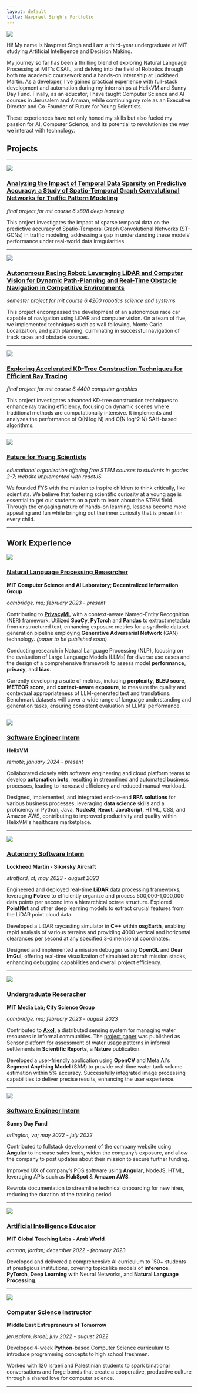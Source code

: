 ```yaml
---
layout: default
title: Navpreet Singh's Portfolio
---
```


<img class="profile-picture" src="profile_pic.jpeg">

Hi! My name is Navpreet Singh and I am a third-year undergraduate at MIT studying Artificial Intelligence and Decision Making. 

My journey so far has been a thrilling blend of exploring Natural Language Processing at MIT's CSAIL, and delving into the field of Robotics through both my academic coursework and a hands-on internship at Lockheed Martin. As a developer, I've gained practical experience with full-stack development and automation during my internships at HelixVM and Sunny Day Fund. Finally, as an educator, I have taught Computer Science and AI courses in Jerusalem and Amman, while continuing my role as an Executive Director and Co-Founder of Future for Young Scientists.

These experiences have not only honed my skills but also fueled my passion for AI, Computer Science, and its potential to revolutionize the way we interact with technology.


## Projects 
---

<a href="./projects/stgcn_exploration_project/stgcn_exploration_project">
    <img class="description-photo" src="./projects/stgcn_exploration_project/metrla.png"/>
</a>

### [Analyzing the Impact of Temporal Data Sparsity on Predictive Accuracy: a Study of Spatio-Temporal Graph Convolutional Networks for Traffic Pattern Modeling](./projects/stgcn_exploration_project/stgcn_exploration_project)

*final project for mit course 6.s898 deep learning*

This project investigates the impact of sparse temporal data on the predictive accuracy of Spatio-Temporal Graph Convolutional Networks (ST-GCNs) in traffic modeling, addressing a gap in understanding these models' performance under real-world data irregularities.

---

<a href="./projects/rss/rss"><img class="description-photo" src="./projects/rss/square-racecar.png"/></a>

### [Autonomous Racing Robot: Leveraging LiDAR and Computer Vision for Dynamic Path-Planning and Real-Time Obstacle Navigation in Competitive Environments](./projects/rss/rss)

*semester project for mit course 6.4200 robotics science and systems*

This project encompassed the development of an autonomous race car capable of navigation using LiDAR and computer vision. On a team of five, we implemented techniques such as wall following, Monte Carlo Localization, and path planning, culminating in successful navigation of track races and obstacle courses.

---
<a href="./projects/kdtree/kdtree"><img class="description-photo" src="./projects/kdtree/kd-tree.png"/></a>


### [Exploring Accelerated KD-Tree Construction Techniques for Efficient Ray Tracing](./projects/kdtree/kdtree)

*final project for mit course 6.4400 computer graphics*

This project investigates advanced KD-tree construction techniques to enhance ray tracing efficiency, focusing on dynamic scenes where traditional methods are computationally intensive. It implements and analyzes the performance of O(N log N) and O(N log^2 N) SAH-based algorithms.

---

<a href="https://futureforyoungscientists.org/" target="_blank"><img class="description-photo" src="./projects/fys/fys_logo.jpg"/></a>

### <a href="https://futureforyoungscientists.org/" target="_blank">Future for Young Scientists</a>

*educational organization offering free STEM courses to students in grades 2-7; website implemented with reactJS*

We founded FYS with the mission to inspire children to think critically, like scientists. We believe that fostering scientific curiosity at a young age is essential to get our students on a path to learn about the STEM field. Through the engaging nature of hands-on learning, lessons become more appealing and fun while bringing out the inner curiosity that is present in every child.

---

## Work Experience

<a href="https://www.csail.mit.edu/research/decentralized-information-group-dig" target="_blank">
<img class="description-photo-natural" src="./work/csail_logo.png"/>
</a>

### <a href="https://www.csail.mit.edu/research/decentralized-information-group-dig" target="_blank">Natural Language Processing Researcher</a>

**MIT Computer Science and AI Laboratory; Decentralized Information Group**

*cambridge, ma; february 2023 - present*

Contributing to <a href="https://www.csail.mit.edu/research/privacyml-privacy-preserving-framework-machine-learning" target="_blank">**PrivacyML**</a> with a context-aware Named-Entity Recognition (NER) framework. Utilized **SpaCy**, **PyTorch** and **Pandas** to extract metadata from unstructured text, enhancing exposure metrics for a synthetic dataset generation pipeline employing **Generative Adversarial Network** (GAN) technology. *(paper to be published soon)*

Conducting research in Natural Language Processing (NLP), focusing on the evaluation of Large Language Models (LLMs) for diverse use cases and the design of a comprehensive framework to assess model **performance**, **privacy**, and **bias**.

Currently developing a suite of metrics, including **perplexity**, **BLEU score**, **METEOR score**, and **context-aware exposure**, to measure the quality and contextual appropriateness of LLM-generated text and translations. Benchmark datasets will cover a wide range of language understanding and generation tasks, ensuring consistent evaluation of LLMs' performance.

---

<a href="https://helixvm.com/" target="_blank">
<img class="description-photo-natural" src="./work/helix.png"/>
</a>

### <a href="https://helixvm.com/" target="_blank">Software Engineer Intern</a>

**HelixVM**

*remote; january 2024 - present*

Collaborated closely with software engineering and cloud platform teams to develop **automation bots**, resulting in streamlined and automated business processes, leading to increased efficiency and reduced manual workload.

Designed, implemented, and integrated end-to-end **RPA solutions** for various business processes, leveraging **data science** skills and a proficiency in Python, Java, **NodeJS**, **React**, **JavaScript**, HTML, CSS, and Amazon AWS, contributing to improved productivity and quality within HelixVM's healthcare marketplace.

---

<a href="https://www.lockheedmartin.com/en-us/products/sikorsky-black-hawk-helicopter.html" target="_blank">
<img class="description-photo" src="./work/lockheed_logo.png"/>
</a>

### <a href="https://www.lockheedmartin.com/en-us/products/sikorsky-black-hawk-helicopter.html" target="_blank">Autonomy Software Intern</a>

**Lockheed Martin - Sikorsky Aircraft**

*stratford, ct; may 2023 - august 2023*

Engineered and deployed real-time **LiDAR** data processing frameworks, leveraging **Potree** to efficiently organize and process 500,000-1,000,000 data points per second into a hierarchical octree structure. Explored **PointNet** and other deep learning models to extract crucial features from the LiDAR point cloud data.

Developed a LiDAR raycasting simulator in **C++** within **osgEarth**, enabling rapid analysis of various terrains and providing 4000 vertical and horizontal clearances per second at any specified 3-dimensional coordinates.

Designed and implemented a mission debugger using **OpenGL** and **Dear ImGui**, offering real-time visualization of simulated aircraft mission stacks, enhancing debugging capabilities and overall project efficiency.

---

<a href="https://www.media.mit.edu/groups/city-science/overview/" target="_blank">
<img class="description-photo-natural" src="./work/media_lab.png"/>
</a>

### <a href="https://www.media.mit.edu/groups/city-science/overview/" target="_blank">Undergraduate Reseracher</a>

**MIT Media Lab; City Science Group**

*cambridge, ma; february 2023 - august 2023*

Contributed to <a href="https://www.media.mit.edu/projects/axol/overview/" target="_blank">**Axol**</a>, a distributed sensing system for managing water resources in informal communities. The <a href="https://www.nature.com/articles/s41598-023-46236-3#Sec13" target="_blank">project paper</a> was published as Sensor platform for assessment of water usage patterns in informal settlements in **Scientific Reports**, a **Nature** publication.

Developed a user-friendly application using **OpenCV** and Meta AI's **Segment Anything Model** (SAM) to provide real-time water tank volume estimation within 5% accuracy. Successfully integrated image processing capabilities to deliver precise results, enhancing the user experience.

---

<a href="https://sunnydayfund.com/" target="_blank">
<img class="description-photo-natural" src="./work/sunny.png"/>
</a>

### <a href="https://sunnydayfund.com/" target="_blank">Software Engineer Intern</a>

**Sunny Day Fund**

*arlington, va; may 2022 - july 2022*

Contributed to fullstack development of the company website using **Angular** to increase sales leads, widen the company’s exposure, and allow the company to post updates about their mission to secure further funding. 

Improved UX of company’s POS software using **Angular**, NodeJS, HTML, leveraging APIs such as **HubSpot** & **Amazon AWS**.

Rewrote documentation to streamline technical onboarding for new hires, reducing the duration of the training period.

---

<a href="https://misti.mit.edu/your-resources/crafting-your-experience/types-programs/global-teaching-labs" target="_blank">
<img class="description-photo-natural" src="./work/misti.png"/>
</a>

### <a href="https://misti.mit.edu/your-resources/crafting-your-experience/types-programs/global-teaching-labs" target="_blank">Artificial Intelligence Educator</a>

**MIT Global Teaching Labs - Arab World**

*amman, jordan; december 2022 - february 2023*

Developed and delivered a comprehensive AI curriculum to 150+ students at prestigious institutions, covering topics like models of **inference**, **PyTorch**, **Deep Learning** with Neural Networks, and **Natural Language Processing**.

---

<a href="https://www.meet.org/" target="_blank">
<img class="description-photo-natural" src="./work/meet.png"/>
</a>

### <a href="https://www.meet.org/" target="_blank">Computer Science Instructor</a>

**Middle East Entrepreneurs of Tomorrow**

*jerusalem, israel; july 2022 - august 2022*

Developed 4-week **Python**-based Computer Science curriculum to introduce programming concepts to high school freshmen.

Worked with 120 Israeli and Palestinian students to spark binational conversations and forge bonds that create a cooperative, productive culture through a shared love for computer science.







---
